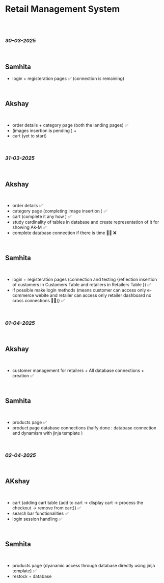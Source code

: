 ﻿# **Retail Management System**

<br>
<br>

### _**30-03-2025**_

<br>

## Samhita 

* login + registeration pages ✅ (connection is remaining)

<br>

## Akshay

<br>

* order details + category page (both the landing pages) ✅ 
* (images insertion is pending ) + 
* cart (yet to start)

<br>

### _**31-03-2025**_

<br>

## Akshay 

<br>
     
* order details ✅
* category page (completing image insertion )  ✅
* cart (complete it any how ) ✅
* study cardinality of tables in database and create representation of it for showing Ak-M ✅
* complete database connection if there is time 😶‍🌫️ ❌

<br>

## Samhita 

<br>

* login + registeration pages (connection and testing {reflection insertion of customers in Customers Table and retailers in Retailers Table }) ✅
* if possible make login methods (means customer can access only e-commerce webite and retailer can access only retailer dashboard no cross connections 🫡🙈)} ✅

<br>

### _**01-04-2025**_

<br>

## Akshay 

<br>

* customer management for retailers + All database connections + creation ✅

<br>

## Samhita 

<br>

* products page ✅
* product page database connections (halfy done : database connection and dynamism with jinja template ) 

<br>

### _**02-04-2025**_

<br>

## AKshay

<br>

* cart (adding cart table {add to cart -> display cart -> process the checkout -> remove from cart}) ✅
* search bar functionalities ✅
* login session handling ✅

<br>

## Samhita 

<br>

* products page {dyanamic access through database directly using jinja template} ✅
* restock + database 

<br>
